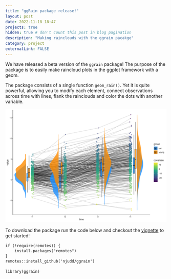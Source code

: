 ```yaml
---
title: "ggRain package release!"
layout: post
date: 2022-11-18 18:47
projects: true
hidden: true # don't count this post in blog pagination
description: "Making rainclouds with the ggrain pacakge"
category: project
externalLink: FALSE
---
```


We have released a beta version of the `ggrain` package! The purpose of the package is to easily make raincloud plots in the ggplot framework with a geom. 

The package consists of a single function `geom_rain()`. Yet it is quite powerful, allowing you to modify each element, connect observations across time with lines, flank the rainclouds and color the dots with another variable. 

![image](/assets/images/time_group_cov.png)

To download the package run the code below and checkout the [vignette](https://njudd.com/raincloud-ggrain.htmlSS) to get started!


```
if (!require(remotes)) {
    install.packages("remotes")
}
remotes::install_github('njudd/ggrain')

library(ggrain)
```
